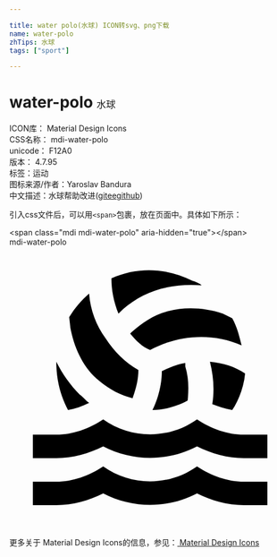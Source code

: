 ```yaml
---

title: water polo(水球) ICON转svg、png下载
name: water-polo
zhTips: 水球
tags: ["sport"]

---
```


# water-polo  <small style="font-size: 60%;font-weight: 100">水球</small>


<div class="detail-page">
<p>
<span>
ICON库：
<span class="badge-secondary badge">Material Design Icons</span> 
</span>
<br/>
<span>
CSS名称：
<span class="badge-secondary badge">mdi-water-polo</span> 
</span>
<br/>
<span>
unicode：
<span class="badge-secondary badge">F12A0</span> 
<copy-btn content='F12A0' btn-title=""></copy-btn>
<copy-btn :content='String.fromCodePoint(parseInt("F12A0", 16))' btn-title="复制U"></copy-btn>
</span>
<br/>
<span>
版本：
<span class="badge-secondary badge">4.7.95</span> 
</span><br/><span>标签：<span class="badge-light badge"><router-link to="/tags/sport.html">运动</router-link></span></span>
<br/>
<span>图标来源/作者：<span class="badge-light badge">Yaroslav Bandura</span></span> 
<br/>
<span class="zh-detail">中文描述：<span class="badge-primary badge">水球</span><span class="help-link"><span>帮助改进</span>(<a href="https://gitee.com/liuwave/icon-helper/edit/master/json/material/water-polo.json" target="_blank" rel="noopener noreferrer">gitee</a><a href="https://github.com/liuwave/icon-helper/edit/master/json/material/water-polo.json" target="_blank" rel="noopener noreferrer">github</a></span>)</span><br/>
</p>
</div>
<div class="alert alert-dark">
  <i class="mdi mdi-water-polo mdi-48px"></i>
  <i class="mdi mdi-water-polo mdi-36px"></i>
  <i class="mdi mdi-water-polo mdi-24px"></i>
  <i class="mdi mdi-water-polo mdi-18px"></i>
</div>
<div>
  <p>引入css文件后，可以用<code>&lt;span&gt;</code>包裹，放在页面中。具体如下所示：    
  </p>
  <div class="alert alert-primary" style="font-size: 14px">
    &lt;span class="mdi mdi-water-polo" aria-hidden="true"&gt;&lt;/span&gt;
    <copy-btn content='<span class="mdi mdi-water-polo" aria-hidden="true"></span>'></copy-btn>
  </div>
  <div class="alert alert-secondary">
    <i class="mdi mdi-water-polo"
    style="font-size: 24px"
    aria-hidden="true"></i> mdi-water-polo
    <copy-btn content="mdi-water-polo" btn-title="复制图标名称"></copy-btn>
  </div>
</div>
<div id="svg" class="svg-wrap">
<svg xmlns="http://www.w3.org/2000/svg" viewBox="0 0 24 24"><path d="M20 16H22V18H20C18.6 18 17.2 17.6 16 17C13.5 18.3 10.5 18.3 8 17C6.8 17.6 5.4 18 4 18H2V16H4C5.4 16 6.8 15.5 8 14.7C10.4 16.4 13.6 16.4 16 14.7C17.2 15.5 18.6 16 20 16M13 10.6C13.6 10.3 14.3 10 15 9.9V10.2C15.3 11.2 15.3 12.1 15.2 13.1C14.3 13.6 13.2 13.9 12.2 13.9C12.7 12.9 13 11.7 13 10.6M12.9 3.6C11.5 4 10.3 4.7 9.3 5.7C8.9 4.7 8.7 3.7 8.7 2.7C10.9 1.7 13.4 1.8 15.6 2.9C15.9 3 16.2 3.1 16.4 3.3C15.2 3.2 14 3.3 12.9 3.6M6.8 13.3C6.2 13.6 5.6 13.8 5 13.9C4.3 12.6 4 11.2 4 9.8C4.5 10.8 5.2 11.8 6 12.6C6.3 12.8 6.5 13.1 6.8 13.3M19 13.9C18.4 13.8 17.8 13.6 17.3 13.4C17.5 12.2 17.4 11 17.1 9.8C18.2 9.9 19.2 10.2 20.1 10.8C20 11.8 19.7 12.7 19.2 13.6L19 13.9M7.4 11.2C6.2 10.1 5.5 8.5 5.2 6.9L5.1 6C5.6 5.2 6.1 4.6 6.8 4C6.9 5.4 7.4 6.7 8.2 7.8C8.9 8.9 9.9 9.9 11 10.5C11 11.3 10.8 12.1 10.5 12.9C9.3 12.6 8.3 12 7.4 11.2M13.5 5.5C15 5.1 16.7 5.2 18.2 5.7L19 6.1C19.4 6.8 19.6 7.6 19.8 8.4C17.3 7.3 14.4 7.5 12 8.8C11.3 8.5 10.8 8 10.3 7.4L10.4 7.3C11.3 6.5 12.3 5.8 13.5 5.5M16 18.7C17.2 19.5 18.6 20 20 20H22V22H20C18.6 22 17.2 21.6 16 21C13.5 22.3 10.5 22.3 8 21C6.8 21.6 5.4 22 4 22H2V20H4C5.4 20 6.8 19.5 8 18.7C10.4 20.4 13.6 20.4 16 18.7Z" /></svg>
</div>
<detail full-name='mdi-water-polo'></detail>
    
<div><p>更多关于 Material Design Icons的信息，参见：<a target="_blank" href="https://iconhelper.cn/material.html"> Material Design Icons</a>
</p></div>
